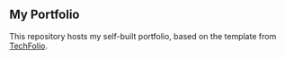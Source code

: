 ## My Portfolio

This repository hosts my self-built portfolio, based on the template from [TechFolio](http://techfolios.github.io). 




